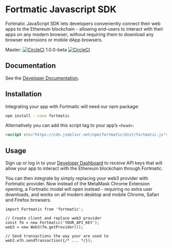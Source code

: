 # Fortmatic Javascript SDK

Fortmatic JavaScript SDK lets developers conveniently connect their web apps
to the Ethereum blockchain - allowing end-users to interact with their apps on
any modern browser, without requiring them to download any browser extensions or
mobile dApp browsers.

Master: [![CircleCI](https://circleci.com/gh/fortmatic/fortmatic-js/tree/master.svg?style=svg&circle-token=4eea8c24ee48663b2c6611e3b016e7d34e4e70ba)](https://circleci.com/gh/fortmatic/fortmatic-js/tree/master)
1.0.0-beta [![CircleCI](https://circleci.com/gh/fortmatic/fortmatic-js/tree/1.0.0-beta.svg?style=svg&circle-token=4eea8c24ee48663b2c6611e3b016e7d34e4e70ba)](https://circleci.com/gh/fortmatic/fortmatic-js/tree/1.0.0-beta)

## Documentation

See the [Developer Documentation](https://developers.fortmatic.com).

## Installation

Integrating your app with Fortmatic will need our npm package:

```bash
npm install --save fortmatic
```

Alternatively you can add this script tag to your app’s `<head>`:

```html
<script src="https://cdn.jsdelivr.net/npm/fortmatic/dist/fortmatic.js"></script>
```

## Usage

Sign up or log in to your [Developer Dashboard](https://dashboard.fortmatic.com) to receive API keys that will allow your app to interact with the Ethereum blockchain through Fortmatic.

You can then integrate by simply replacing your web3 provider with Fortmatic
provider. Now instead of the MetaMask Chrome Extension opening, a Fortmatic
modal will open instead - requiring no extra user downloads, and works on all
modern desktop and mobile Chrome, Safari and Firefox browsers.

```jspx
import Fortmatic from 'fortmatic';

// Create client and replace web3 provider
const fm = new Fortmatic('YOUR_API_KEY');
web3 = new Web3(fm.getProvider());

// Send transactions the way your are used to
web3.eth.sendTransaction({/* ... */});
```
